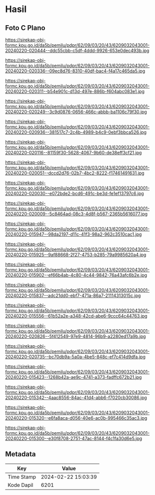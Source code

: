 # Hasil

## Foto C Plano

https://sirekap-obj-formc.kpu.go.id/da5b/pemilu/pdpr/62/09/03/20/43/6209032043001-20240220-020444--ddc55cbb-c5df-4ddd-9926-653e0dec493b.jpg

https://sirekap-obj-formc.kpu.go.id/da5b/pemilu/pdpr/62/09/03/20/43/6209032043001-20240220-020336--09ec8d76-8310-40df-bac4-f4a17c465da5.jpg

https://sirekap-obj-formc.kpu.go.id/da5b/pemilu/pdpr/62/09/03/20/43/6209032043001-20240220-020311--b54e901c-d13d-497e-886b-f604abc083e1.jpg

https://sirekap-obj-formc.kpu.go.id/da5b/pemilu/pdpr/62/09/03/20/43/6209032043001-20240220-020249--3c9d0876-0656-466c-abbb-ba1106c79f30.jpg

https://sirekap-obj-formc.kpu.go.id/da5b/pemilu/pdpr/62/09/03/20/43/6209032043001-20240220-020936--381517c7-2c4b-4989-b4c9-0ebf3bbca526.jpg

https://sirekap-obj-formc.kpu.go.id/da5b/pemilu/pdpr/62/09/03/20/43/6209032043001-20240220-020116--81159f30-5628-4067-9b60-de38eff3cf21.jpg

https://sirekap-obj-formc.kpu.go.id/da5b/pemilu/pdpr/62/09/03/20/43/6209032043001-20240220-020051--dccd2d76-02b7-4bc2-8222-f17461491631.jpg

https://sirekap-obj-formc.kpu.go.id/da5b/pemilu/pdpr/62/09/03/20/43/6209032043001-20240220-020030--e072bde2-bcd6-491c-be3d-fe1ef13797c6.jpg

https://sirekap-obj-formc.kpu.go.id/da5b/pemilu/pdpr/62/09/03/20/43/6209032043001-20240220-020009--5c8464ad-08c3-4d8f-b567-2365b5616077.jpg

https://sirekap-obj-formc.kpu.go.id/da5b/pemilu/pdpr/62/09/03/20/43/6209032043001-20240220-015947--98da2197-d11c-41f3-98a2-962c3510cac1.jpg

https://sirekap-obj-formc.kpu.go.id/da5b/pemilu/pdpr/62/09/03/20/43/6209032043001-20240220-015925--9af88668-2f27-4753-b285-79a9985620a4.jpg

https://sirekap-obj-formc.kpu.go.id/da5b/pemilu/pdpr/62/09/03/20/43/6209032043001-20240220-015902--ef66b4ab-4c80-4c44-9842-76a43afc6b2e.jpg

https://sirekap-obj-formc.kpu.go.id/da5b/pemilu/pdpr/62/09/03/20/43/6209032043001-20240220-015837--adc21dd0-ebf7-471a-86a7-21114313015c.jpg

https://sirekap-obj-formc.kpu.go.id/da5b/pemilu/pdpr/62/09/03/20/43/6209032043001-20240220-015556--61b52a2e-a348-42cd-abe6-9ccc64c44763.jpg

https://sirekap-obj-formc.kpu.go.id/da5b/pemilu/pdpr/62/09/03/20/43/6209032043001-20240220-020826--5f412549-97e9-4814-96b9-a2280ed17a9b.jpg

https://sirekap-obj-formc.kpu.go.id/da5b/pemilu/pdpr/62/09/03/20/43/6209032043001-20240220-020735--bc70db9a-5a0a-4be5-848c-ef7c414d9dfa.jpg

https://sirekap-obj-formc.kpu.go.id/da5b/pemilu/pdpr/62/09/03/20/43/6209032043001-20240220-015423--1268b42a-ae9c-4741-a373-fadffc672b21.jpg

https://sirekap-obj-formc.kpu.go.id/da5b/pemilu/pdpr/62/09/03/20/43/6209032043001-20240220-015342--4aac8556-84ac-41d4-abb6-f7020cb30086.jpg

https://sirekap-obj-formc.kpu.go.id/da5b/pemilu/pdpr/62/09/03/20/43/6209032043001-20240220-015320--e6fa8aca-d056-40e6-ac0b-995466c35ac3.jpg

https://sirekap-obj-formc.kpu.go.id/da5b/pemilu/pdpr/62/09/03/20/43/6209032043001-20240220-015300--e30f8708-2751-47ac-8144-f4c1fa30d6e5.jpg


## Metadata

| Key        | Value               |
| ---------- | ------------------- |
| Time Stamp | 2024-02-22 15:03:39 |
| Kode Dapil | 6201                |



